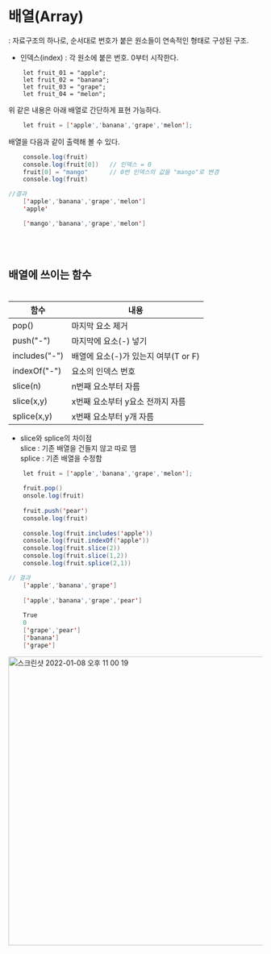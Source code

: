 # 배열(Array)

: 자료구조의 하나로, 순서대로 번호가 붙은 원소들이 연속적인 형태로 구성된 구조.

- 인덱스(index) : 각 원소에 붙은 번호. 0부터 시작한다.

```
    let fruit_01 = "apple";
    let fruit_02 = "banana";
    let fruit_03 = "grape";
    let fruit_04 = "melon";
```
 위 같은 내용은 아래 배열로 간단하게 표현 가능하다. 
```java
    let fruit = ['apple','banana','grape','melon'];
```
 배열을 다음과 같이 출력해 볼 수 있다.
```java
    console.log(fruit)
    console.log(fruit[0])   // 인덱스 = 0
    fruit[0] = "mango"      // 0번 인덱스의 값을 "mango"로 변경
    console.log(fruit)
```
```java
//결과
    ['apple','banana','grape','melon']
    'apple'

    ['mango','banana','grape','melon']
```
<br><br>

## 배열에 쓰이는 함수
#
|함수|내용|
|--|--|
|pop()|마지막 요소 제거|
|push("-")|마지막에 요소(-) 넣기|
|includes("-")|배열에 요소(-)가 있는지 여부(T or F)
|indexOf("-")|요소의 인덱스 번호|
|slice(n)|n번째 요소부터 자름|
|slice(x,y)|x번째 요소부터 y요소 전까지 자름|
|splice(x,y)|x번째 요소부터 y개 자름|

- slice와 splice의 차이점<br>
    slice : 기존 배열을 건들지 않고 따로 뗌<br>
    splice : 기존 배열을 수정함


```java
    let fruit = ['apple','banana','grape','melon'];

    fruit.pop() 
    onsole.log(fruit)
    
    fruit.push('pear') 
    console.log(fruit)
    
    console.log(fruit.includes('apple'))
    console.log(fruit.indexOf('apple'))
    console.log(fruit.slice(2))
    console.log(fruit.slice(1,2))
    console.log(fruit.splice(2,1))
```

```java
// 결과
    ['apple','banana','grape']
    
    ['apple','banana','grape','pear']
    
    True
    0
    ['grape','pear']
    ['banana']
    ['grape']
```

<img width="573" alt="스크린샷 2022-01-08 오후 11 00 19" src="https://user-images.githubusercontent.com/95617014/148647016-21651e11-9d89-44e5-909b-de4bb639f3c6.png">
